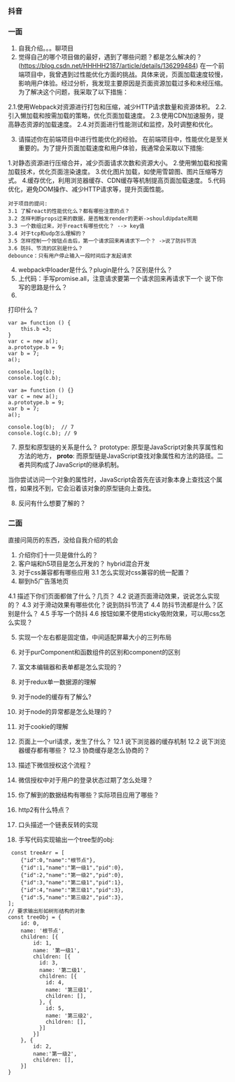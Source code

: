 ### 抖音

### 一面
1. 自我介绍。。。聊项目
2. 觉得自己的哪个项目做的最好，遇到了哪些问题？都是怎么解决的？(https://blog.csdn.net/HHHHH2187/article/details/136299484)
在一个前端项目中，我曾遇到过性能优化方面的挑战。具体来说，页面加载速度较慢，影响用户体验。经过分析，我发现主要原因是页面资源加载过多和未经压缩。为了解决这个问题，我采取了以下措施：

2.1.使用Webpack对资源进行打包和压缩，减少HTTP请求数量和资源体积。
2.2.引入懒加载和按需加载的策略，优化页面加载速度。
2.3.使用CDN加速服务，提高静态资源的加载速度。
2.4.对页面进行性能测试和监控，及时调整和优化。

3. 请描述你在前端项目中进行性能优化的经验。
在前端项目中，性能优化是至关重要的。为了提升页面加载速度和用户体验，我通常会采取以下措施:

1.对静态资源进行压缩合并，减少页面请求次数和资源大小。
2.使用懒加载和按需加载技术，优化页面渲染速度。
3.优化图片加载，如使用雪碧图、图片压缩等方式。
4.缓存优化，利用浏览器缓存、CDN缓存等机制提高页面加载速度。
5.代码优化，避免DOM操作、减少HTTP请求等，提升页面性能。


```
对于项目的提问:
3.1 了解react的性能优化么？都有哪些注意的点？
3.2 怎样判断props过来的数据，是否触发render的更新->shouldUpdate周期
3.3 一个数组过来，对于react有哪些优化？ --> key值
3.4 对于tcp和udp怎么理解的？
3.5 怎样控制一个按钮点击后，第一个请求回来再请求下一个？ ->说了防抖节流
3.6 防抖、节流的区别是什么？
debounce：只有用户停止输入一段时间后才发起请求

```
4. webpack中loader是什么？plugin是什么？区别是什么？
5. 上代码：手写promise.all，注意请求要第一个请求回来再请求下一个
说下你写的思路是什么？
6. 
打印什么？
```
var a= function () { 
    this.b =3; 
} 
var c = new a();
a.prototype.b = 9;
var b = 7;
a();

console.log(b);
console.log(c.b);

```

```
var a= function () {} 
var c = new a();
a.prototype.b = 9;
var b = 7;
a();

console.log(b);  // 7
console.log(c.b); // 9

```
7. 原型和原型链的关系是什么？
prototype: 原型是JavaScript对象共享属性和方法的地方，
__proto__: 而原型链是JavaScript查找对象属性和方法的路径。二者共同构成了JavaScript的继承机制。

当你尝试访问一个对象的属性时，JavaScript会首先在该对象本身上查找这个属性，如果找不到，它会沿着该对象的原型链向上查找。

8. 反问有什么想要了解的？


### 二面
 直接问简历的东西，没给自我介绍的机会

 1. 介绍你们十一贝是做什么的？
 2. 客户端和h5项目是怎么开发的？ hybrid混合开发
 3. 对于css兼容都有哪些应用
  3.1  怎么实现对css兼容的统一配置？
 4. 聊到h5广告落地页

 4.1 描述下你们页面都做了什么？几页？
 4.2 说道页面滑动效果，说说怎么实现的？
 4.3 对于滑动效果有哪些优化？说到防抖节流了
 4.4 防抖节流都是什么？区别是什么？
 4.5 手写一个防抖
 4.6 按钮如果不使用sticky吸附效果，可以用css怎么实现？

 5. 实现一个左右都是固定值，中间适配屏幕大小的三列布局
 6. 对于purComponent和函数组件的区别和component的区别
 7. 富文本编辑器和表单都是怎么实现的？
 8. 对于redux单一数据源的理解
 9. 对于node的缓存有了解么?
 10. 对于node的异常都是怎么处理的？
 11. 对于cookie的理解
 12. 页面上一个url请求，发生了什么？
 12.1 说下浏览器的缓存机制
 12.2 说下浏览器缓存都有哪些？
 12.3 协商缓存是怎么协商的？

 12. 描述下微信授权这个流程？
 13. 微信授权中对于用户的登录状态过期了怎么处理？
 14. 你了解到的数据结构有哪些？实际项目应用了哪些？
 15. http2有什么特点？
 16. 口头描述一个链表反转的实现

17. 手写代码实现输出一个tree型的obj:
```
 const treeArr = [
    {"id":0,"name":"根节点"},
    {"id":1,"name":"第一级1","pid":0},
    {"id":2,"name":"第一级2","pid":0},
    {"id":3,"name":"第二级1","pid":1},
    {"id":4,"name":"第三级1","pid":3},
    {"id":5,"name":"第三级2","pid":3},
];
// 要求输出形如树形结构的对象
const treeObj = {
    id: 0,
    name: '根节点',
    children: [{
        id: 1,
        name: '第一级1',
        children: [{
          id: 3,
          name: '第二级1',
          children: [{
            id: 4,
            name: '第三级1',
            children: [],
          }, {
            id: 5,
            name: '第三级2',
            children: [],
          }]
        }]
    }, {
        id: 2,
        name:'第一级2',
        children: [],
    }]
}
```